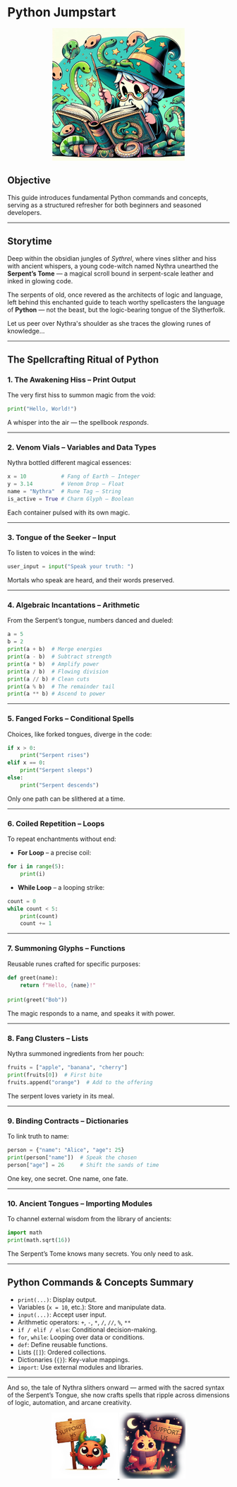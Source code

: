 # Python Jumpstart

<div style="text-align:center;">
  <img src="https://github.com/Vitrua/images/blob/main/misc/pywiz.jpg?raw=true" alt="pywiz" width="300" height="300">
</div>

## Objective  
This guide introduces fundamental Python commands and concepts, serving as a structured refresher for both beginners and seasoned developers.

---

## Storytime

Deep within the obsidian jungles of *Sythrel*, where vines slither and hiss with ancient whispers, a young code-witch named Nythra unearthed the **Serpent’s Tome** — a magical scroll bound in serpent-scale leather and inked in glowing code.  

The serpents of old, once revered as the architects of logic and language, left behind this enchanted guide to teach worthy spellcasters the language of **Python** — not the beast, but the logic-bearing tongue of the Slytherfolk.  

Let us peer over Nythra's shoulder as she traces the glowing runes of knowledge…

---

## The Spellcrafting Ritual of Python

### 1. **The Awakening Hiss – Print Output**
The very first hiss to summon magic from the void:

```python
print("Hello, World!")
```

A whisper into the air — the spellbook *responds*.

---

### 2. **Venom Vials – Variables and Data Types**

Nythra bottled different magical essences:

```python
x = 10           # Fang of Earth – Integer
y = 3.14         # Venom Drop – Float
name = "Nythra"  # Rune Tag – String
is_active = True # Charm Glyph – Boolean
```

Each container pulsed with its own magic.

---

### 3. **Tongue of the Seeker – Input**

To listen to voices in the wind:

```python
user_input = input("Speak your truth: ")
```

Mortals who speak are heard, and their words preserved.

---

### 4. **Algebraic Incantations – Arithmetic**

From the Serpent’s tongue, numbers danced and dueled:

```python
a = 5
b = 2
print(a + b)  # Merge energies
print(a - b)  # Subtract strength
print(a * b)  # Amplify power
print(a / b)  # Flowing division
print(a // b) # Clean cuts
print(a % b)  # The remainder tail
print(a ** b) # Ascend to power
```

---

### 5. **Fanged Forks – Conditional Spells**

Choices, like forked tongues, diverge in the code:

```python
if x > 0:
    print("Serpent rises")
elif x == 0:
    print("Serpent sleeps")
else:
    print("Serpent descends")
```

Only one path can be slithered at a time.

---

### 6. **Coiled Repetition – Loops**

To repeat enchantments without end:

- **For Loop** – a precise coil:

```python
for i in range(5):
    print(i)
```

- **While Loop** – a looping strike:

```python
count = 0
while count < 5:
    print(count)
    count += 1
```

---

### 7. **Summoning Glyphs – Functions**

Reusable runes crafted for specific purposes:

```python
def greet(name):
    return f"Hello, {name}!"

print(greet("Bob"))
```

The magic responds to a name, and speaks it with power.

---

### 8. **Fang Clusters – Lists**

Nythra summoned ingredients from her pouch:

```python
fruits = ["apple", "banana", "cherry"]
print(fruits[0])  # First bite
fruits.append("orange")  # Add to the offering
```

The serpent loves variety in its meal.

---

### 9. **Binding Contracts – Dictionaries**

To link truth to name:

```python
person = {"name": "Alice", "age": 25}
print(person["name"])  # Speak the chosen
person["age"] = 26     # Shift the sands of time
```

One key, one secret. One name, one fate.

---

### 10. **Ancient Tongues – Importing Modules**

To channel external wisdom from the library of ancients:

```python
import math
print(math.sqrt(16))
```

The Serpent’s Tome knows many secrets. You only need to ask.

---

## Python Commands & Concepts Summary

- `print(...)`: Display output.
- Variables (`x = 10`, etc.): Store and manipulate data.
- `input(...)`: Accept user input.
- Arithmetic operators: `+`, `-`, `*`, `/`, `//`, `%`, `**`
- `if / elif / else`: Conditional decision-making.
- `for`, `while`: Looping over data or conditions.
- `def`: Define reusable functions.
- Lists (`[]`): Ordered collections.
- Dictionaries (`{}`): Key-value mappings.
- `import`: Use external modules and libraries.

---

And so, the tale of Nythra slithers onward — armed with the sacred syntax of the Serpent’s Tongue, she now crafts spells that ripple across dimensions of logic, automation, and arcane creativity.  

<div style="text-align:center;">
  <a href="https://patreon.com/Vitrua">
    <img src="https://github.com/Vitrua/images/blob/main/others/supportmonlight.png?raw=true#only-light" alt="wiz" width="150" height="150">
    <img src="https://github.com/Vitrua/images/blob/main/others/supportmon.png?raw=true#only-dark" alt="wiz" width="150" height="150">
  </a>
</div>